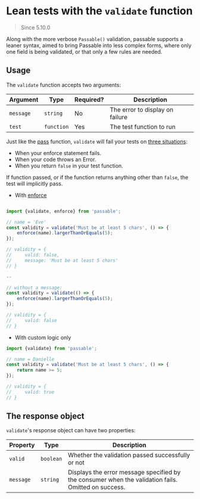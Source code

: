 # Lean tests with the `validate` function
> Since 5.10.0

Along with the more verbose `Passable()` validation, passable supports a leaner syntax, aimed to bring Passable into less complex forms, where only one field is being validated, or that only a few rules are needed.

## Usage

The `validate` function accepts two arguments:

| Argument   | Type       | Required? | Description |
|------------|------------|-----------|-------------|
| `message`  | `string`   | No        | The error to display on failure |
| `test`     | `function` | Yes       | The test function to run |

Just like the [pass](../getting_started/pass/index.md) function, `validate` will fail your tests on [three situations](../getting_started/pass/how_to_fail.md):
* When your enforce statement fails.
* When your code throws an Error.
* When you return `false` in your test function.

If function passed, or if the function returns anything other than `false`, the test will implicitly pass.

* With [enforce](../enforce/README.md)
```js

import {validate, enforce} from 'passable';

// name = 'Eve'
const validity = validate('Must be at least 5 chars', () => {
    enforce(name).largerThanOrEquals(5);
});

// validity = {
//     valid: false,
//     message: 'Must be at least 5 chars'
// }

--

// without a message:
const validity = validate(() => {
    enforce(name).largerThanOrEquals(5);
});

// validity = {
//     valid: false
// }
```

* With custom logic only
```js
import {validate} from 'passable';

// name = Danielle
const validity = validate('Must be at least 5 chars', () => {
    return name >= 5;
});

// validity = {
//     valid: true
// }
```

## The response object
`validate`'s response object can have two properties:

| Property | Type    | Description |
|----------|---------|-------------|
| `valid`    | `boolean` | Whether the validation passed successfully or not |
| `message`  | `string`  | Displays the error message specified by the consumer when the validation fails. Omitted on success. |